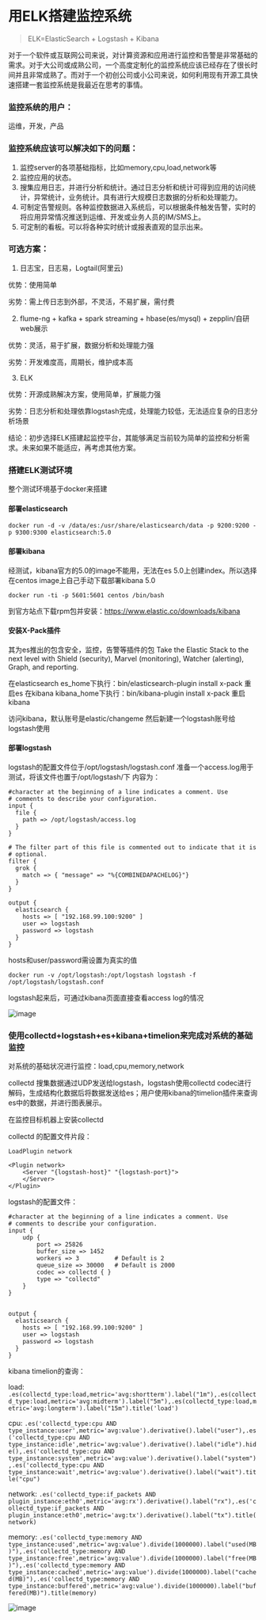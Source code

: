 # 用ELK搭建监控系统

> ELK=ElasticSearch + Logstash + Kibana

对于一个软件或互联网公司来说，对计算资源和应用进行监控和告警是非常基础的需求。对于大公司或成熟公司，一个高度定制化的监控系统应该已经存在了很长时间并且非常成熟了。而对于一个初创公司或小公司来说，如何利用现有开源工具快速搭建一套监控系统是我最近在思考的事情。

### 监控系统的用户：
运维，开发，产品

### 监控系统应该可以解决如下的问题：
1. 监控server的各项基础指标，比如memory,cpu,load,network等
2. 监控应用的状态。
3. 搜集应用日志，并进行分析和统计。通过日志分析和统计可得到应用的访问统计，异常统计，业务统计。具有进行大规模日志数据的分析和处理能力。
4. 可制定告警规则。各种监控数据进入系统后，可以根据条件触发告警，实时的将应用异常情况推送到运维、开发或业务人员的IM/SMS上。
5. 可定制的看板。可以将各种实时统计或报表直观的显示出来。


### 可选方案：
1. 日志宝，日志易，Logtail(阿里云)

优势：使用简单

劣势：需上传日志到外部，不灵活，不易扩展，需付费

2. flume-ng + kafka + spark streaming + hbase(es/mysql) + zepplin/自研web展示

优势：灵活，易于扩展，数据分析和处理能力强

劣势：开发难度高，周期长，维护成本高

3. ELK

优势：开源成熟解决方案，使用简单，扩展能力强

劣势：日志分析和处理依靠logstash完成，处理能力较低，无法适应复杂的日志分析场景



结论：初步选择ELK搭建起监控平台，其能够满足当前较为简单的监控和分析需求。未来如果不能适应，再考虑其他方案。



### 搭建ELK测试环境

整个测试环境基于docker来搭建

#### 部署elasticsearch

`docker run -d -v /data/es:/usr/share/elasticsearch/data -p 9200:9200 -p 9300:9300 elasticsearch:5.0`



#### 部署kibana

经测试，kibana官方的5.0的image不能用，无法在es 5.0上创建index。所以选择在centos image上自己手动下载部署kibana 5.0

`docker run -ti -p 5601:5601 centos /bin/bash `

到官方站点下载rpm包并安装：https://www.elastic.co/downloads/kibana


#### 安装X-Pack插件
其为es推出的包含安全，监控，告警等插件的包
Take the Elastic Stack to the next level with Shield (security), Marvel (monitoring), Watcher (alerting), Graph, and reporting. 

在elasticsearch es_home下执行：bin/elasticsearch-plugin install x-pack
重启es
在kibana kibana_home下执行：bin/kibana-plugin install x-pack
重启kibana

访问kibana，默认账号是elastic/changeme 然后新建一个logstash账号给logstash使用

#### 部署logstash

logstash的配置文件位于/opt/logstash/logstash.conf
准备一个access.log用于测试，将该文件也置于/opt/logstash/下
内容为：

    #character at the beginning of a line indicates a comment. Use
    # comments to describe your configuration.
    input {
      file {
        path => /opt/logstash/access.log
      }
    }
    
    # The filter part of this file is commented out to indicate that it is
    # optional.
    filter {
      grok {
        match => { "message" => "%{COMBINEDAPACHELOG}"}
      }
    }
    
    output {
      elasticsearch {
        hosts => [ "192.168.99.100:9200" ]
        user => logstash
        password => logstash
      }
    }

hosts和user/password需设置为真实的值

`docker run -v /opt/logstash:/opt/logstash logstash -f /opt/logstash/logstash.conf `


logstash起来后，可通过kibana页面直接查看access log的情况

![image](/images/elk/kibana-1.png)

### 使用collectd+logstash+es+kibana+timelion来完成对系统的基础监控

对系统的基础状况进行监控：load,cpu,memory,network

collectd 搜集数据通过UDP发送给logstash，logstash使用collectd codec进行解码，生成结构化数据后将数据发送给es；用户使用kibana的timelion插件来查询es中的数据，并进行图表展示。

在监控目标机器上安装collectd

collectd 的配置文件片段：

    LoadPlugin network
    
    <Plugin network>
        <Server "{logstash-host}" "{logstash-port}">
        </Server>
    </Plugin>


logstash的配置文件：

    #character at the beginning of a line indicates a comment. Use
    # comments to describe your configuration.
    input {
        udp {
            port => 25826
            buffer_size => 1452
            workers => 3          # Default is 2
            queue_size => 30000   # Default is 2000
            codec => collectd { }
            type => "collectd"
        }
    }
    
    
    output {
      elasticsearch {
        hosts => [ "192.168.99.100:9200" ]
        user => logstash
        password => logstash
      }
    }

kibana timelion的查询：

load: `.es(collectd_type:load,metric='avg:shortterm').label("1m"),.es(collectd_type:load,metric='avg:midterm').label("5m"),.es(collectd_type:load,metric='avg:longterm').label("15m").title('load')`

cpu: `.es('collectd_type:cpu AND type_instance:user',metric='avg:value').derivative().label("user"),.es('collectd_type:cpu AND type_instance:idle',metric='avg:value').derivative().label("idle").hide(),.es('collectd_type:cpu AND type_instance:system',metric='avg:value').derivative().label("system"),.es('collectd_type:cpu AND type_instance:wait',metric='avg:value').derivative().label("wait").title("cpu")`

network: `.es('collectd_type:if_packets AND plugin_instance:eth0',metric='avg:rx').derivative().label("rx"),.es('collectd_type:if_packets AND plugin_instance:eth0',metric='avg:tx').derivative().label("tx").title(network)`

memory: `.es('collectd_type:memory AND type_instance:used',metric='avg:value').divide(1000000).label("used(MB)"),.es('collectd_type:memory AND type_instance:free',metric='avg:value').divide(1000000).label("free(MB)"),.es('collectd_type:memory AND type_instance:cached',metric='avg:value').divide(1000000).label("cached(MB)"),.es('collectd_type:memory AND type_instance:buffered',metric='avg:value').divide(1000000).label("buffered(MB)").title(memory)`

![image](/images/elk/kibana-2.png)

